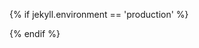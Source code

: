 {% if jekyll.environment == 'production' %}
<!-- Google tag (gtag.js) -->
<script async src="https://www.googletagmanager.com/gtag/js?id=G-EY46QGKB14"></script>
<script>
  window.dataLayer = window.dataLayer || [];
  function gtag(){dataLayer.push(arguments);}
  gtag('js', new Date());

  gtag('config', 'G-EY46QGKB14');
</script>
{% endif %}
